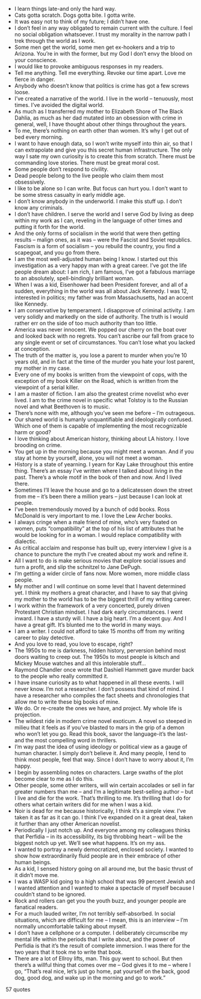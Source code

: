  - I learn things late-and only the hard way.
 - Cats gotta scratch. Dogs gotta bite. I gotta write.
 - It was easy not to think of my future; I didn’t have one.
 - I don’t feel in any way obligated to remain current with the culture. I feel no social obligation whatsoever. I trust my morality in the narrow path I trek through the world as I work.
 - Some men get the world, some men get ex-hookers and a trip to Arizona. You’re in with the former, but my God I don’t envy the blood on your conscience.
 - I would like to provoke ambiguous responses in my readers.
 - Tell me anything. Tell me everything. Revoke our time apart. Love me fierce in danger.
 - Anybody who doesn’t know that politics is crime has got a few screws loose.
 - I’ve created a narrative of the world. I live in the world – tenuously, most times. I’ve avoided the digital world.
 - As much as I transferred my mother to Elizabeth Shore of The Black Dahlia, as much as her dad mutated into an obsession with crime in general, well, I have thought about other things throughout the years.
 - To me, there’s nothing on earth other than women. It’s why I get out of bed every morning.
 - I want to have enough data, so I won’t write myself into thin air, so that I can extrapolate and give you this secret human infrastructure. The only way I sate my own curiosity is to create this from scratch. There must be commanding love stories. There must be great moral cost.
 - Some people don’t respond to civility.
 - Dead people belong to the live people who claim them most obsessively.
 - I like to be alone so I can write. But focus can hurt you. I don’t want to be some stress casualty in early middle age.
 - I don’t know anybody in the underworld. I make this stuff up. I don’t know any criminals.
 - I don’t have children. I serve the world and I serve God by living as deep within my work as I can, reveling in the language of other times and putting it forth for the world.
 - And the only forms of socialism in the world that were then getting results – malign ones, as it was – were the Fascist and Soviet republics. Fascism is a form of socialism – you rebuild the country, you find a scapegoat, and you go from there.
 - I am the most well-adjusted human being I know. I started out this investigation as a very happy man with a great career. I’ve got the life people dream about: I am rich, I am famous, I’ve got a fabulous marriage to an absolutely, spell-bindingly brilliant woman.
 - When I was a kid, Eisenhower had been President forever, and all of a sudden, everything in the world was all about Jack Kennedy. I was 12, interested in politics; my father was from Massachusetts, had an accent like Kennedy.
 - I am conservative by temperament. I disapprove of criminal activity. I am very solidly and markedly on the side of authority. The truth is I would rather err on the side of too much authority than too little.
 - America was never innocent. We popped our cherry on the boat over and looked back with no regrets. You can’t ascribe our fall from grace to any single event or set of circumstances. You can’t lose what you lacked at conception.
 - The truth of the matter is, you lose a parent to murder when you’re 10 years old, and in fact at the time of the murder you hate your lost parent, my mother in my case.
 - Every one of my books is written from the viewpoint of cops, with the exception of my book Killer on the Road, which is written from the viewpoint of a serial killer.
 - I am a master of fiction. I am also the greatest crime novelist who ever lived. I am to the crime novel in specific what Tolstoy is to the Russian novel and what Beethoven is to music.
 - There’s none with me, although you’ve seen me before – I’m outrageous.
 - Our shared world is humanly unquantifiable and ideologically confused. Which one of them is capable of implementing the most recognizable harm or good?
 - I love thinking about American history, thinking about LA history. I love brooding on crime.
 - You get up in the morning because you might meet a woman. And if you stay at home by yourself, alone, you will not meet a woman.
 - History is a state of yearning. I yearn for Kay Lake throughout this entire thing. There’s an essay I’ve written where I talked about living in the past. There’s a whole motif in the book of then and now. And I lived there.
 - Sometimes I’ll leave the house and go to a delicatessen down the street from me – it’s been there a million years – just because I can look at people.
 - I’ve been tremendously moved by a bunch of odd books. Ross McDonald is very important to me. I love the Lew Archer books.
 - I always cringe when a male friend of mine, who’s very fixated on women, puts “compatibility” at the top of his list of attributes that he would be looking for in a woman. I would replace compatibility with dialectic.
 - As critical acclaim and response has built up, every interview I give is a chance to puncture the myth I’ve created about my work and refine it.
 - All I want to do is make serious movies that explore social issues and turn a profit, and slip the schnitzel to Jane DePugh.
 - I’m getting a wider circle of fans now. More women, more middle class people.
 - My mother and I will continue on some level that I havent determined yet. I think my mothers a great character, and I have to say that giving my mother to the world has to be the biggest thrill of my writing career.
 - I work within the framework of a very concerted, purely driven Protestant Christian mindset. I had dark early circumstances. I went inward. I have a sturdy will. I have a big heart. I’m a decent guy. And I have a great gift. It’s blunted me to the world in many ways.
 - I am a writer. I could not afford to take 15 months off from my writing career to play detective.
 - And you love to read, you love to escape, right?
 - The 1950s to me is darkness, hidden history, perversion behind most doors waiting to creep out. The 1950s to most people is kitsch and Mickey Mouse watches and all this intolerable stuff...
 - Raymond Chandler once wrote that Dashiell Hammett gave murder back to the people who really committed it.
 - I have insane curiosity as to what happened in all these events. I will never know. I’m not a researcher. I don’t possess that kind of mind. I have a researcher who compiles the fact sheets and chronologies that allow me to write these big books of mine.
 - We do. Or re-create the ones we have, and project. My whole life is projection.
 - The wildest ride in modern crime novel exoticum. A novel so steeped in milieu that it feels as if you’ve blasted to mars in the grip of a demon who won’t let you go. Read this book, savor the language-it’s the last-and the most compelling word in thrillers.
 - I’m way past the idea of using ideology or political view as a gauge of human character. I simply don’t believe it. And many people, I tend to think most people, feel that way. Since I don’t have to worry about it, I’m happy.
 - I begin by assembling notes on characters. Large swaths of the plot become clear to me as I do this.
 - Other people, some other writers, will win certain accolades or sell in far greater numbers than me – and I’m a legitimate best-selling author – but I live and die for the work. That’s thrilling to me. It’s thrilling that I do for others what certain writers did for me when I was a kid.
 - Noir is dead for me because historically, I think it’s a simple view. I’ve taken it as far as it can go. I think I’ve expanded on it a great deal, taken it further than any other American novelist.
 - Periodically I just notch up. And everyone among my colleagues thinks that Perfidia – in its accessibility, its big throbbing heart – will be the biggest notch up yet. We’ll see what happens. It’s on my ass.
 - I wanted to portray a newly democratized, enclosed society. I wanted to show how extraordinarily fluid people are in their embrace of other human beings.
 - As a kid, I sensed history going on all around me, but the basic thrust of it didn’t move me.
 - I was a WASP kid going to a high school that was 99 percent Jewish and I wanted attention and I wanted to make a spectacle of myself because I couldn’t stand to be ignored.
 - Rock and rollers can get you the youth buzz, and younger people are fanatical readers.
 - For a much lauded writer, I’m not terribly self-absorbed. In social situations, which are difficult for me – I mean, this is an interview – I’m normally uncomfortable talking about myself.
 - I don’t have a cellphone or a computer. I deliberately circumscribe my mental life within the periods that I write about, and the power of Perfidia is that it’s the result of complete immersion. I was there for the two years that it took me to write that book.
 - There are a lot of Ellroy lifts, man. This guy went to school. But then there’s a willful thing that comes over me – God gives it to me – where I go, “That’s real nice, let’s just go home, pat yourself on the back, good dog, good dog, and wake up in the morning and go to work.”

57 quotes